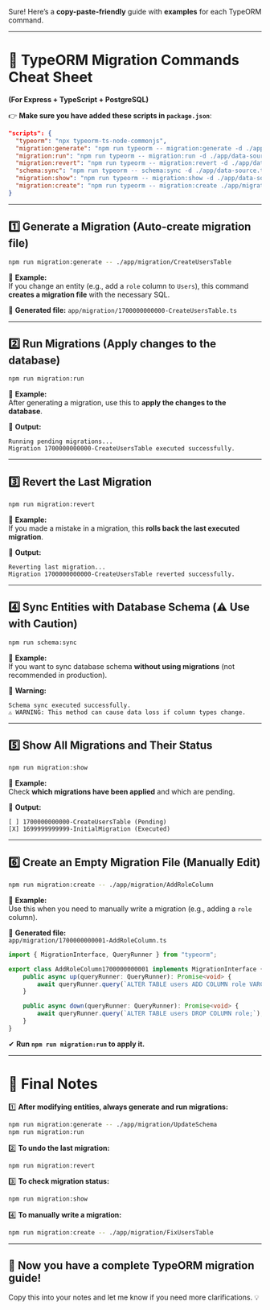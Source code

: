 Sure! Here’s a **copy-paste-friendly** guide with **examples** for each TypeORM command.  

---

# **🚀 TypeORM Migration Commands Cheat Sheet**
**(For Express + TypeScript + PostgreSQL)**  

👉 **Make sure you have added these scripts in `package.json`**:
```json
"scripts": {
  "typeorm": "npx typeorm-ts-node-commonjs",
  "migration:generate": "npm run typeorm -- migration:generate -d ./app/data-source.ts",
  "migration:run": "npm run typeorm -- migration:run -d ./app/data-source.ts",
  "migration:revert": "npm run typeorm -- migration:revert -d ./app/data-source.ts",
  "schema:sync": "npm run typeorm -- schema:sync -d ./app/data-source.ts",
  "migration:show": "npm run typeorm -- migration:show -d ./app/data-source.ts",
  "migration:create": "npm run typeorm -- migration:create ./app/migration/NewMigrationFile"
}
```
---
## **1️⃣ Generate a Migration (Auto-create migration file)**
```sh
npm run migration:generate -- ./app/migration/CreateUsersTable
```
📌 **Example:**  
If you change an entity (e.g., add a `role` column to `Users`), this command **creates a migration file** with the necessary SQL.  

🔹 **Generated file:** `app/migration/1700000000000-CreateUsersTable.ts`

---

## **2️⃣ Run Migrations (Apply changes to the database)**
```sh
npm run migration:run
```
📌 **Example:**  
After generating a migration, use this to **apply the changes to the database**.  

🔹 **Output:**
```
Running pending migrations...
Migration 1700000000000-CreateUsersTable executed successfully.
```

---

## **3️⃣ Revert the Last Migration**
```sh
npm run migration:revert
```
📌 **Example:**  
If you made a mistake in a migration, this **rolls back the last executed migration**.  

🔹 **Output:**
```
Reverting last migration...
Migration 1700000000000-CreateUsersTable reverted successfully.
```

---

## **4️⃣ Sync Entities with Database Schema (⚠️ Use with Caution)**
```sh
npm run schema:sync
```
📌 **Example:**  
If you want to sync database schema **without using migrations** (not recommended in production).  

🔹 **Warning:**
```
Schema sync executed successfully.
⚠️ WARNING: This method can cause data loss if column types change.
```

---

## **5️⃣ Show All Migrations and Their Status**
```sh
npm run migration:show
```
📌 **Example:**  
Check **which migrations have been applied** and which are pending.  

🔹 **Output:**
```
[ ] 1700000000000-CreateUsersTable (Pending)
[X] 1699999999999-InitialMigration (Executed)
```

---

## **6️⃣ Create an Empty Migration File (Manually Edit)**
```sh
npm run migration:create -- ./app/migration/AddRoleColumn
```
📌 **Example:**  
Use this when you need to manually write a migration (e.g., adding a `role` column).  

🔹 **Generated file:**  
`app/migration/1700000000001-AddRoleColumn.ts`
```ts
import { MigrationInterface, QueryRunner } from "typeorm";

export class AddRoleColumn1700000000001 implements MigrationInterface {
    public async up(queryRunner: QueryRunner): Promise<void> {
        await queryRunner.query(`ALTER TABLE users ADD COLUMN role VARCHAR(50) DEFAULT 'user';`);
    }

    public async down(queryRunner: QueryRunner): Promise<void> {
        await queryRunner.query(`ALTER TABLE users DROP COLUMN role;`);
    }
}
```
✔ **Run `npm run migration:run` to apply it.**  

---

# **🎯 Final Notes**
1️⃣ **After modifying entities, always generate and run migrations:**  
```sh
npm run migration:generate -- ./app/migration/UpdateSchema
npm run migration:run
```
  
2️⃣ **To undo the last migration:**  
```sh
npm run migration:revert
```
  
3️⃣ **To check migration status:**  
```sh
npm run migration:show
```
  
4️⃣ **To manually write a migration:**  
```sh
npm run migration:create -- ./app/migration/FixUsersTable
```

---

## 🚀 **Now you have a complete TypeORM migration guide!**  
Copy this into your notes and let me know if you need more clarifications. 💡